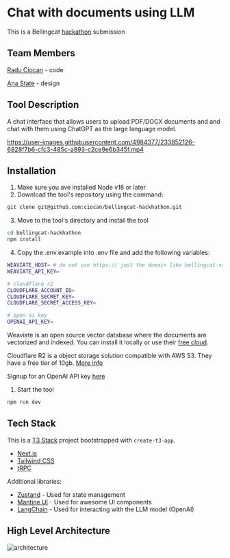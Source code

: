 # Chat with documents using LLM

This is a Bellingcat [hackathon](https://www.bellingcat.com/april-hackathon-announcement-mar-2023/) submission

## Team Members

[Radu Ciocan](https://www.linkedin.com/in/ciocan/) - code

[Ana State](https://www.linkedin.com/in/anastate/) - design

## Tool Description

A chat interface that allows users to upload PDF/DOCX documents and and chat with them using ChatGPT as the large language model.

https://user-images.githubusercontent.com/4984377/233852126-6828f7b6-cfc3-485c-a893-c2ce9e6b345f.mp4

## Installation

1. Make sure you ave installed Node v18 or later
2. Download the tool's repository using the command:

```bash
git clone git@github.com:ciocan/bellingcat-hackhathon.git
```

3. Move to the tool's directory and install the tool

```bash
cd bellingcat-hackhathon
npm install
```

4. Copy the .env.example into .env file and add the following variables:

```bash
WEAVIATE_HOST= # do not use https:// just the domain like bellingcat-xxx.weaviate.network
WEAVIATE_API_KEY=

# cloudflare r2
CLOUDFLARE_ACCOUNT_ID=
CLOUDFLARE_SECRET_KEY=
CLOUDFLARE_SECRET_ACCESS_KEY=

# open ai key
OPENAI_API_KEY=
```

Weaviate is an open source vector database where the documents are vectorized and indexed. You can install it locally or use their [free cloud](https://console.weaviate.cloud/).

Cloudflare R2 is a object storage solution compatible with AWS S3. They have a free tier of 10gb. [More info](https://www.cloudflare.com/products/r2/)

Signup for an OpenAI API key [here](https://platform.openai.com/)

1. Start the tool

```bash
npm run dev
```

## Tech Stack

This is a [T3 Stack](https://create.t3.gg/) project bootstrapped with `create-t3-app`.

- [Next.js](https://nextjs.org)
- [Tailwind CSS](https://tailwindcss.com)
- [tRPC](https://trpc.io)

Additional libraries:

- [Zustand](https://github.com/pmndrs/zustand) - Used for state management
- [Mantine UI](https://mantine.dev) - Used for awesome UI components
- [LangChain](https://js.langchain.com/docs/) - Used for interacting with the LLM model (OpenAI)

## High Level Architecture

![architecture](https://user-images.githubusercontent.com/4984377/233864756-ae1fc84b-2c64-490f-892f-022bd1c1a8b7.png)
